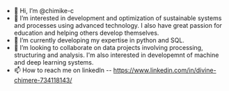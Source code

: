 - 👋 Hi, I’m @chimike-c
- 👀 I’m interested in development and optimization of sustainable systems and processes using advanced technology. I also have great passion for education and helping others develop themselves. 
- 🌱 I’m currently developing my expertise in python and SQL. 
- 💞️ I’m looking to collaborate on data projects involving processing, structuring and analysis. I'm also interested in developemnt of machine and deep learning systems.  
- 📫 How to reach me on linkedIn -- https://www.linkedin.com/in/divine-chimere-734118143/

<!---
chimike-c/chimike-c is a ✨ special ✨ repository because its `README.md` (this file) appears on your GitHub profile.
You can click the Preview link to take a look at your changes.
--->
